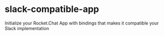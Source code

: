 # slack-compatible-app
Initialize your Rocket.Chat App with bindings that makes it compatible your Slack implementation
